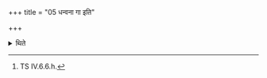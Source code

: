 +++
title = "05 धन्वना गा इति"

+++

<details><summary>थिते</summary>

5. He takes the bow with dhanvanā gāḥ....[^1]  

[^1]: TS IV.6.6.h. 
</details>
